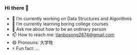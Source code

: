 ### Hi there 👋
- 🔭 I’m currently working on Data Structures and Algorithms
- 🌱 I’m currently learning boring college courses
- 💬 Ask me about how to be an ordinary person
- 📫 How to reach me: tianbosong2674@gmail.com
- 😄 Pronouns: 大学牲
- ⚡ Fun fact: ...
<!--
**tianbosong/tianbosong** is a ✨ _special_ ✨ repository because its `README.md` (this file) appears on your GitHub profile.

Here are some ideas to get you started:

- 🔭 I’m currently working on ...
- 🌱 I’m currently learning ...
- 👯 I’m looking to collaborate on ...
- 🤔 I’m looking for help with ...
- 💬 Ask me about ...
- 📫 How to reach me: ...
- 😄 Pronouns: ...
- ⚡ Fun fact: ...
-->

